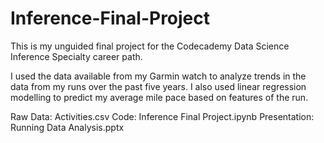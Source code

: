 # Inference-Final-Project
 
This is my unguided final project for the Codecademy Data Science Inference Specialty career path.

I used the data available from my Garmin watch to analyze trends in the data from my runs over the past five years. I also used linear regression modelling to predict my average mile pace based on features of the run.

Raw Data: Activities.csv
Code: Inference Final Project.ipynb
Presentation: Running Data Analysis.pptx